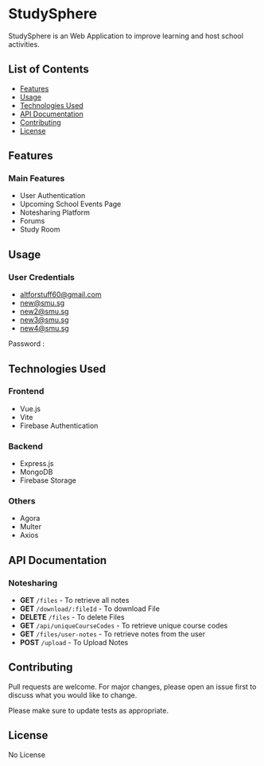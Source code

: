 # StudySphere

StudySphere is an Web Application to improve learning and host school activities.

## List of Contents
- [Features](#features)
- [Usage](#usage)
- [Technologies Used](#technologies-used)
- [API Documentation](#api-documentation)
- [Contributing](#contributing)
- [License](#license)

## Features

### Main Features
- User Authentication
- Upcoming School Events Page
- Notesharing Platform
- Forums
- Study Room

## Usage

### User Credentials
- altforstuff60@gmail.com
- new@smu.sg
- new2@smu.sg
- new3@smu.sg
- new4@smu.sg

Password : 

## Technologies Used

### Frontend
- Vue.js
- Vite
- Firebase Authentication

### Backend
- Express.js
- MongoDB
- Firebase Storage

### Others
- Agora
- Multer
- Axios

## API Documentation

### Notesharing
- **GET** `/files` - To retrieve all notes
- **GET** `/download/:fileId` - To download File
- **DELETE** `/files` - To delete Files
- **GET** `/api/uniqueCourseCodes` - To retrieve unique course codes
- **GET** `/files/user-notes` - To retrieve notes from the user
- **POST** `/upload` - To Upload Notes 

## Contributing

Pull requests are welcome. For major changes, please open an issue first
to discuss what you would like to change.

Please make sure to update tests as appropriate.

## License

No License
